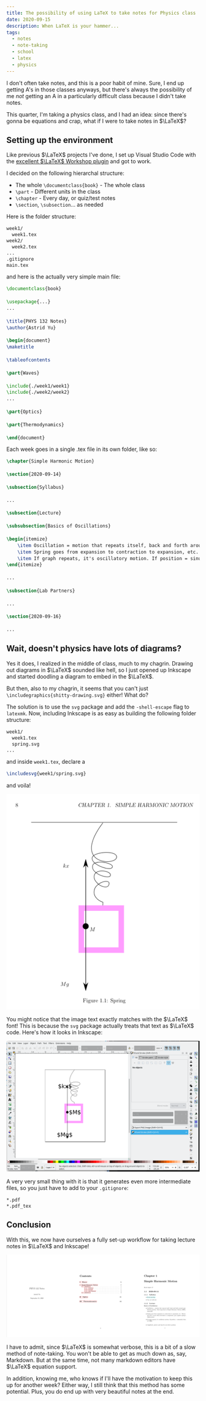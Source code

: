 ```yaml
---
title: The possibility of using LaTeX to take notes for Physics class
date: 2020-09-15
description: When LaTeX is your hammer...
tags:
  - notes
  - note-taking
  - school
  - latex
  - physics
---
```


I don't often take notes, and this is a poor habit of mine. Sure, I end up getting A's in those classes anyways, but there's always the possibility of me _not_ getting an A in a particularly difficult class because I didn't take notes.

This quarter, I'm taking a physics class, and I had an idea: since there's gonna be equations and crap, what if I were to take notes in $\LaTeX$?

## Setting up the environment

Like previous $\LaTeX$ projects I've done, I set up Visual Studio Code with the [excellent $\LaTeX$ Workshop plugin](https://marketplace.visualstudio.com/items?itemName=James-Yu.latex-workshop) and got to work.

I decided on the following hierarchal structure:

- The whole `\documentclass{book}` - The whole class
- `\part` - Different units in the class
- `\chapter` - Every day, or quiz/test notes
- `\section`, `\subsection`... as needed

Here is the folder structure:

```
week1/
  week1.tex
week2/
  week2.tex
...
.gitignore
main.tex
```

and here is the actually very simple main file:

```latex
\documentclass{book}

\usepackage{...}
...

\title{PHYS 132 Notes}
\author{Astrid Yu}

\begin{document}
\maketitle

\tableofcontents

\part{Waves}

\include{./week1/week1}
\include{./week2/week2}
...

\part{Optics}

\part{Thermodynamics}

\end{document}
```

Each week goes in a single .tex file in its own folder, like so:

```latex
\chapter{Simple Harmonic Motion}

\section{2020-09-14}

\subsection{Syllabus}

...

\subsection{Lecture}

\subsubsection{Basics of Oscillations}

\begin{itemize}
    \item Oscillation = motion that repeats itself, back and forth around equilibrium position. Most important is Simple Harmonic Motion (SHM), sinusoidal
    \item Spring goes from expansion to contraction to expansion, etc. Restoring force occurs when stretched or compressed, goes against spring's displacement
    \item If graph repeats, it's oscillatory motion. If position = sinusoidal, then it's SHM.
\end{itemize}

...

\subsection{Lab Partners}

...

\section{2020-09-16}

...
```

## Wait, doesn't physics have lots of diagrams?

Yes it does, I realized in the middle of class, much to my chagrin. Drawing out diagrams in $\LaTeX$ sounded like hell, so I just opened up Inkscape and started doodling a diagram to embed in the $\LaTeX$.

But then, also to my chagrin, it seems that you can't just `\includegraphics{shitty-drawing.svg}` either! What do?

The solution is to use the `svg` package and add the `-shell-escape` flag to `latexmk`. Now, including Inkscape is as easy as building the following folder structure:

```
week1/
  week1.tex
  spring.svg
...
```

and inside `week1.tex`, declare a

```latex
\includesvg{week1/spring.svg}
```

and voila!

![A crudely-drawn free-body diagram of a spring inside of a LaTeX book.](./svg-in-latex.png)

You might notice that the image text exactly matches with the $\LaTeX$ font! This is because the `svg` package actually treats that text as $\LaTeX$ code. Here's how it looks in Inkscape:

![The same diagram, but inside Inkscape. There are dollar signs around the words to tell LaTeX to compile them into equations.](./inkscape-dollar.png)

A very very small thing with it is that it generates even more intermediate files, so you just have to add to your `.gitignore`:

```
*.pdf
*.pdf_tex
```

## Conclusion

With this, we now have ourselves a fully set-up workflow for taking lecture notes in $\LaTeX$ and Inkscape!

![How the result looks](./notes-joined.png)

I have to admit, since $\LaTeX$ is somewhat verbose, this is a bit of a slow method of note-taking. You won't be able to get as much down as, say, Markdown. But at the same time, not many markdown editors have $\LaTeX$ equation support.

In addition, knowing me, who knows if I'll have the motivation to keep this up for another week? Either way, I still think that this method has some potential. Plus, you do end up with very beautiful notes at the end.

